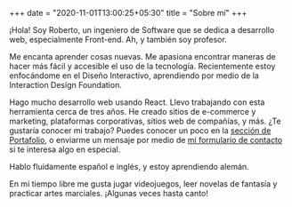 +++
date = "2020-11-01T13:00:25+05:30"
title = "Sobre mí"
+++

¡Hola! Soy Roberto, un ingeniero de Software que se dedica a desarrollo web, especialmente Front-end. Ah, y también soy profesor.

Me encanta aprender cosas nuevas. Me apasiona encontrar maneras de hacer más fácil y accesible el uso de la tecnología. Recientemente estoy enfocándome en el Diseño Interactivo, aprendiendo por medio de la Interaction Design Foundation.

Hago mucho desarrollo web usando React. Llevo trabajando con esta herramienta cerca de tres años. He creado sitios de e-commerce y marketing, plataformas corporativas, sitios web de compañías, y más. ¿Te gustaría conocer mi trabajo? Puedes conocer un poco en la [sección de Portafolio](/es/portfolio), o enviarme un mensaje por medio de [mi formulario de contacto](/es/contact) si te interesa algo en especial.

Hablo fluidamente español e inglés, y estoy aprendiendo alemán.

En mi tiempo libre me gusta jugar videojuegos, leer novelas de fantasía y practicar artes marciales. ¡Algunas veces hasta canto!
